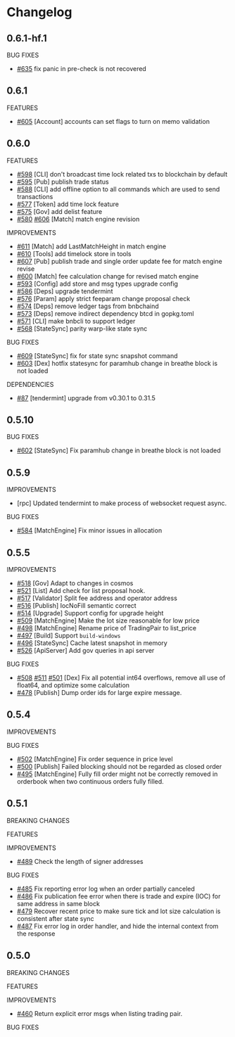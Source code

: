 # Changelog

## 0.6.1-hf.1
BUG FIXES
* [\#635](https://github.com/binance-chain/node/pull/635) fix panic in pre-check is not recovered

## 0.6.1
FEATURES
* [\#605](https://github.com/binance-chain/node/pull/605) [Account] accounts can set flags to turn on memo validation

## 0.6.0
FEATURES
* [\#598](https://github.com/binance-chain/node/pull/598) [CLI] don't broadcast time lock related txs to blockchain by default
* [\#595](https://github.com/binance-chain/node/pull/595) [Pub] publish trade status
* [\#588](https://github.com/binance-chain/node/pull/588) [CLI] add offline option to all commands which are used to send transactions
* [\#577](https://github.com/binance-chain/node/pull/577) [Token] add time lock feature
* [\#575](https://github.com/binance-chain/node/pull/575) [Gov] add delist feature
* [\#580](https://github.com/binance-chain/node/pull/580) [\#606](https://github.com/binance-chain/node/pull/580) [Match] match engine revision

IMPROVEMENTS
* [\#611](https://github.com/binance-chain/node/pull/611) [Match] add LastMatchHeight in match engine
* [\#610](https://github.com/binance-chain/node/pull/610) [Tools] add timelock store in tools
* [\#607](https://github.com/binance-chain/node/pull/607) [Pub] publish trade and single order update fee for match engine revise
* [\#600](https://github.com/binance-chain/node/pull/600) [Match] fee calculation change for revised match engine
* [\#593](https://github.com/binance-chain/node/pull/593) [Config] add store and msg types upgrade config
* [\#586](https://github.com/binance-chain/node/pull/586) [Deps] upgrade tendermint
* [\#576](https://github.com/binance-chain/node/pull/576) [Param] apply strict feeparam change proposal check
* [\#574](https://github.com/binance-chain/node/pull/574) [Deps] remove ledger tags from bnbchaind
* [\#573](https://github.com/binance-chain/node/pull/573) [Deps] remove indirect dependency btcd in gopkg.toml
* [\#571](https://github.com/binance-chain/node/pull/571) [CLI] make bnbcli to support ledger
* [\#568](https://github.com/binance-chain/node/pull/568) [StateSync] parity warp-like state sync

BUG FIXES
* [\#609](https://github.com/binance-chain/node/pull/609) [StateSync] fix for state sync snapshot command
* [\#603](https://github.com/binance-chain/node/pull/603) [Dex] hotfix statesync for paramhub change in breathe block is not loaded

DEPENDENCIES

* [\#87](https://github.com/binance-chain/bnc-tendermint/pull/87) [tendermint] upgrade from v0.30.1 to 0.31.5

## 0.5.10
BUG FIXES

* [\#602](https://github.com/binance-chain/node/pull/602) [StateSync] Fix paramhub change in breathe block is not loaded

## 0.5.9

IMPROVEMENTS
* [rpc] Updated tendermint to make process of websocket request async.

BUG FIXES

* [\#584](https://github.com/binance-chain/node/pull/584) [MatchEngine] Fix minor issues in allocation

## 0.5.5

IMPROVEMENTS

* [\#518](https://github.com/binance-chain/node/pull/518) [Gov] Adapt to changes in cosmos
* [\#521](https://github.com/binance-chain/node/pull/521) [List] Add check for list proposal hook.
* [\#517](https://github.com/binance-chain/node/pull/517) [Validator] Split fee address and operator address
* [\#516](https://github.com/binance-chain/node/pull/516) [Publish] IocNoFill semantic correct
* [\#514](https://github.com/binance-chain/node/pull/514) [Upgrade] Support config for upgrade height
* [\#509](https://github.com/binance-chain/node/pull/509) [MatchEngine] Make the lot size reasonable for low price
* [\#498](https://github.com/binance-chain/node/pull/498) [MatchEngine] Rename price of TradingPair to list_price
* [\#497](https://github.com/binance-chain/node/pull/497) [Build] Support `build-windows`
* [\#496](https://github.com/binance-chain/node/pull/476) [StateSync] Cache latest snapshot in memory
* [\#526](https://github.com/binance-chain/node/pull/518) [ApiServer] Add gov queries in api server


BUG FIXES

* [\#508](https://github.com/binance-chain/node/pull/508) [\#511](https://github.com/binance-chain/node/pull/511) [\#501](https://github.com/binance-chain/node/pull/501) [Dex] Fix all potential int64 overflows, remove all use of float64, and optimize some calculation
* [\#478](https://github.com/binance-chain/node/pull/478) [Publish] Dump order ids for large expire message.

## 0.5.4

IMPROVEMENTS

BUG FIXES

* [\#502](https://github.com/binance-chain/node/pull/502) [MatchEngine] Fix order sequence in price level
* [\#500](https://github.com/binance-chain/node/pull/500) [Publish] Failed blocking should not be regarded as closed order
* [\#495](https://github.com/binance-chain/node/pull/500) [MatchEngine] Fully fill order might not be correctly removed in orderbook when two continuous orders fully filled.


## 0.5.1

BREAKING CHANGES

FEATURES

IMPROVEMENTS

* [\#489](https://github.com/binance-chain/node/pull/489) Check the length of signer addresses

BUG FIXES

* [\#485](https://github.com/binance-chain/node/pull/485) Fix reporting error log when an order partially canceled 
* [\#486](https://github.com/binance-chain/node/pull/486) Fix publication fee error when there is trade and expire (IOC) for same address in same block
* [\#479](https://github.com/binance-chain/node/pull/479) Recover recent price to make sure tick and lot size calculation is consistent after state sync 
* [\#487](https://github.com/binance-chain/node/pull/487) Fix error log in order handler, and hide the internal context from the response


## 0.5.0

BREAKING CHANGES

FEATURES

IMPROVEMENTS

* [\#460](https://github.com/binance-chain/node/issues/460) Return explicit error msgs when listing trading pair.

BUG FIXES
